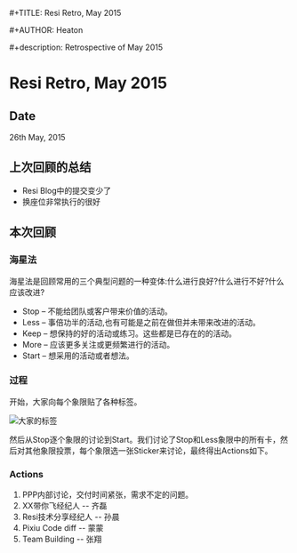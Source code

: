  #+TITLE: Resi Retro, May 2015
 
 #+AUTHOR: Heaton

 #+description: Retrospective of May 2015

# Resi Retro, May 2015

## Date

26th May, 2015

## 上次回顾的总结

* Resi Blog中的提交变少了
* 换座位非常执行的很好

## 本次回顾

### 海星法

海星法是回顾常用的三个典型问题的一种变体:什么进行良好?什么进行不好?什么应该改进?

* Stop – 不能给团队或客户带来价值的活动。
* Less – 事倍功半的活动,也有可能是之前在做但并未带来改进的活动。
* Keep – 想保持的好的活动或练习。这些都是已存在的的活动。
* More – 应该更多关注或更频繁进行的活动。
* Start – 想采用的活动或者想法。

### 过程

开始，大家向每个象限贴了各种标签。

![大家的标签](https://heaton.github.io/resources/images/retro-stickers-may-2015.jpg)

然后从Stop逐个象限的讨论到Start。我们讨论了Stop和Less象限中的所有卡，然后对其他象限投票，每个象限选一张Sticker来讨论，最终得出Actions如下。

### Actions

1. PPP内部讨论，交付时间紧张，需求不定的问题。
2. XX带你飞经纪人 -- 齐磊
3. Resi技术分享经纪人 -- 孙晨
4. Pixiu Code diff -- 蒙蒙
5. Team Building -- 张翔

